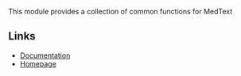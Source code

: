 This module provides a collection of common functions for MedText

## Links

* [Documentation](https://radtext.readthedocs.io/en/latest/index.html)
* [Homepage](https://github.com/bionlplab/radtext)

